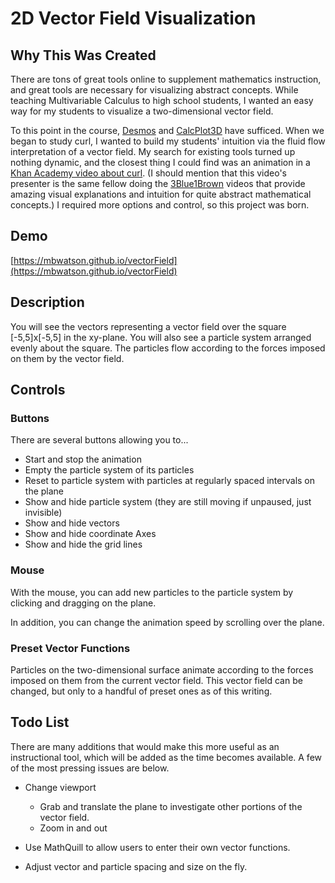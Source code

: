# 2D Vector Field Visualization

## Why This Was Created

There are tons of great tools online to supplement mathematics instruction, and great tools are necessary for visualizing abstract concepts. While teaching Multivariable Calculus to high school students, I wanted an easy way for my students to visualize a two-dimensional vector field.

To this point in the course, [Desmos](http:///www.desmos.com/calculator) and  [CalcPlot3D](http://web.monroecc.edu/manila/webfiles/pseeburger/CalcPlot3D/) have sufficed. When we began to study curl, I wanted to build my students' intuition via the fluid flow interpretation of a vector field. My search for existing tools turned up nothing dynamic, and the closest thing I could find was an animation in a [Khan Academy video about curl](https://www.khanacademy.org/math/multivariable-calculus/multivariable-derivatives/curl-grant-videos/v/2d-curl-intuition). (I should mention that this video's presenter is the same fellow doing the [3Blue1Brown](https://www.youtube.com/chaannel/UCYO_jab_esuFRV4b17AJtAw) videos that provide amazing visual explanations and intuition for quite abstract mathematical concepts.)
I required more options and control, so this project was born.

## Demo

[https://mbwatson.github.io/vectorField](https://mbwatson.github.io/vectorField)

## Description

You will see the vectors representing a vector field over the square [-5,5]x[-5,5] in the xy-plane. You will also see a particle system arranged evenly about the square. The particles flow according to the forces imposed on them by the vector field.

## Controls

### Buttons

There are several buttons allowing you to...

* Start and stop the animation
* Empty the particle system of its particles
* Reset to particle system with particles at regularly spaced intervals on the plane
* Show and hide particle system (they are still moving if unpaused, just invisible)
* Show and hide vectors
* Show and hide coordinate Axes
* Show and hide the grid lines

### Mouse

With the mouse, you can add new particles to the particle system by clicking and dragging on the plane.

In addition, you can change the animation speed by scrolling over the plane.

### Preset Vector Functions

Particles on the two-dimensional surface animate according to the forces imposed on them from the current vector field. This vector field can be changed, but only to a handful of preset ones as of this writing.

## Todo List

There are many additions that would make this more useful as an instructional tool, which will be added as the time becomes available. A few of the most pressing issues are below.

* Change viewport
  * Grab and translate the plane to investigate other portions of the vector field.
  * Zoom in and out

* Use MathQuill to allow users to enter their own vector functions.
* Adjust vector and particle spacing and size on the fly.
